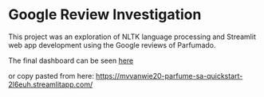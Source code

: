 # Google Review Investigation

This project was an exploration of NLTK language processing and Streamlit web app development using the Google reviews of Parfumado.  

The final dashboard can be seen [here](https://mvvanwie20-parfume-sa-quickstart-2l6euh.streamlitapp.com/)

or copy pasted from here: https://mvvanwie20-parfume-sa-quickstart-2l6euh.streamlitapp.com/
